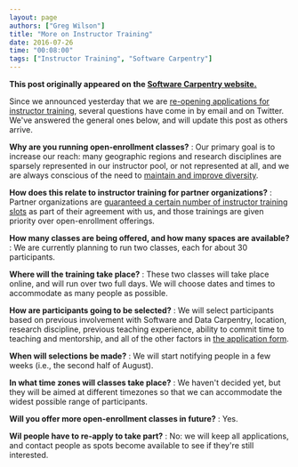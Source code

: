 ```yaml
---
layout: page
authors: ["Greg Wilson"]
title: "More on Instructor Training"
date: 2016-07-26
time: "00:08:00"
tags: ["Instructor Training", "Software Carpentry"]
---
```


<p><b>This post originally appeared on the <a href="https://software-carpentry.org/">Software Carpentry website.</a></b></p>

Since we announced yesterday that we are
[re-opening applications for instructor training]({{site.baseurl}}/blog/2016/07/reopening-instructor-training.html),
several questions have come in by email and on Twitter.
We've answered the general ones below,
and will update this post as others arrive.

**Why are you running open-enrollment classes?**
:   Our primary goal is to increase our reach:
    many geographic regions and research disciplines are sparsely represented in our instructor pool,
    or not represented at all,
    and we are always conscious of the need to
    [maintain and improve diversity]({{site.baseurl}}/blog/2016/02/checking-the-balance.html).

**How does this relate to instructor training for partner organizations?**
:   Partner organizations are
    [guaranteed a certain number of instructor training slots]({{site.baseurl}}/scf/join/)
    as part of their agreement with us,
    and those trainings are given priority over open-enrollment offerings.

**How many classes are being offered, and how many spaces are available?**
:   We are currently planning to run two classes, each for about 30 participants.

**Where will the training take place?**
:   These two classes will take place online,
    and will run over two full days.
    We will choose dates and times to accommodate as many people as possible.

**How are participants going to be selected?**
:   We will select participants based on
    previous involvement with Software and Data Carpentry,
    location,
    research discipline,
    previous teaching experience,
    ability to commit time to teaching and mentorship,
    and all of the other factors in
    [the application form](https://amy.carpentries.org/workshops/request_training/).

**When will selections be made?**
:   We will start notifying people in a few weeks
    (i.e., the second half of August).

**In what time zones will classes take place?**
:   We haven't decided yet,
    but they will be aimed at different timezones
    so that we can accommodate the widest possible range of participants.

**Will you offer more open-enrollment classes in future?**
:   Yes.

**Wil people have to re-apply to take part?**
:   No:
    we will keep all applications,
    and contact people as spots become available
    to see if they're still interested.
